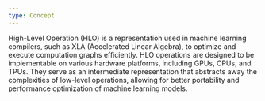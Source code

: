 ```yaml
---
type: Concept
---
```


High-Level Operation (HLO) is a representation used in machine learning compilers, such as XLA (Accelerated Linear Algebra), to optimize and execute computation graphs efficiently. HLO operations are designed to be implementable on various hardware platforms, including GPUs, CPUs, and TPUs. They serve as an intermediate representation that abstracts away the complexities of low-level operations, allowing for better portability and performance optimization of machine learning models.